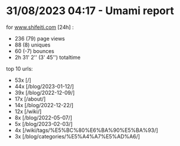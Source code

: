# 31/08/2023 04:17 - Umami report
for www.shifeiti.com [24h] :

 - 236 (79) page views
 - 88 (8) uniques
 - 60 (-7) bounces
 - 2h 31' 2'' (3' 45'') totaltime


top 10 urls:
 - 53x [/]
 - 44x [/blog/2023-01-12/]
 - 39x [/blog/2022-12-09/]
 - 17x [/about/]
 - 14x [/blog/2022-12-22/]
 - 12x [/wiki/]
 - 8x [/blog/2022-05-07/]
 - 5x [/blog/2023-02-03/]
 - 4x [/wiki/tags/%E5%BC%80%E6%BA%90%E5%BA%93/]
 - 3x [/blog/categories/%E5%A4%A7%E5%AD%A6/]


